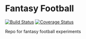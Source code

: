 Fantasy Football
===

[![Build Status](https://travis-ci.org/jnu/FantasyFootball.svg)](https://travis-ci.org/jnu/FantasyFootball)
[![Coverage Status](https://coveralls.io/repos/jnu/FantasyFootball/badge.svg?branch=master&service=github)](https://coveralls.io/github/jnu/FantasyFootball?branch=master)

Repo for fantasy football experiments
